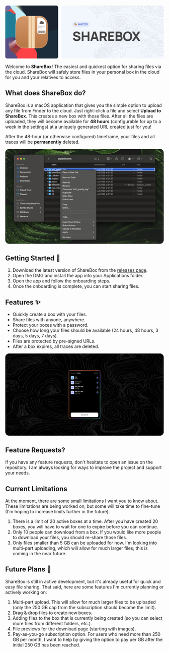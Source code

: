 <!-- markdownlint-disable-next-line first-line-heading -->

![Banner](./assets/sharebox-readme-banner.png)

Welcome to **ShareBox**! The easiest and quickest option for sharing files via the cloud. ShareBox will safely store files in your personal box in the cloud for you and your relatives to access.

## What does ShareBox do?

ShareBox is a macOS application that gives you the simple option to upload any file from Finder to the cloud. Just right-click a file and select **Upload to ShareBox**. This creates a new box with those files. After all the files are uploaded, they will become available for **48 hours** (configurable for up to a week in the settings) at a uniquely generated URL created just for you!

After the 48-hour (or otherwise configured) timeframe, your files and all traces will be **permanently** deleted.

![Preview](./assets/sharebox-readme-preview.png)

## Getting Started 🔨

1. Download the latest version of ShareBox from the [releases page](https://github.com/thom1606/ShareBox/releases).
2. Open the DMG and install the app into your Applications folder.
3. Open the app and follow the onboarding steps.
4. Once the onboarding is complete, you can start sharing files.

## Features ✨

- Quickly create a box with your files.
- Share files with anyone, anywhere.
- Protect your boxes with a password.
- Choose how long your files should be available (24 hours, 48 hours, 3 days, 5 days, 7 days).
- Files are protected by pre-signed URLs.
- After a box expires, all traces are deleted.

![Download Preview](./assets/sharebox-box-preview.png)

## Feature Requests?

If you have any feature requests, don't hesitate to open an issue on the repository. I am always looking for ways to improve the project and support your needs.

## Current Limitations

At the moment, there are some small limitations I want you to know about. These limitations are being worked on, but some will take time to fine-tune (I'm hoping to increase limits further in the future).

1. There is a limit of 20 active boxes at a time. After you have created 20 boxes, you will have to wait for one to expire before you can continue.
2. Only 10 people can download from a box. If you would like more people to download your files, you should re-share those files.
3. Only files smaller than 5 GB can be uploaded for now. I'm looking into multi-part uploading, which will allow for much larger files; this is coming in the near future.

## Future Plans 🏅

ShareBox is still in active development, but it's already useful for quick and easy file sharing. That said, here are some features I'm currently planning or actively working on:

1. Multi-part upload. This will allow for much larger files to be uploaded (only the 250 GB cap from the subscription should become the limit).
2. ~~Drag & drop files to create new boxes.~~
3. Adding files to the box that is currently being created (so you can select more files from different folders, etc.).
4. File previews for the download page (starting with images).
5. Pay-as-you-go subscription option. For users who need more than 250 GB per month, I want to help by giving the option to pay per GB after the initial 250 GB has been reached.
